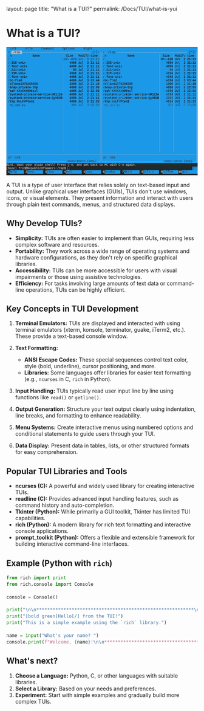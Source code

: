layout: page
title: "What is a TUI?"
permalink: /Docs/TUI/what-is-yui

# What is a TUI?

![mc tool TUI](mc-tui.JPG)

A TUI is a type of user interface that relies solely on text-based input and output. Unlike
graphical user interfaces (GUIs), TUIs don't use windows, icons, or visual elements. They
present information and interact with users through plain text commands, menus, and structured
data displays.

## Why Develop TUIs?

* **Simplicity:** TUIs are often easier to implement than GUIs, requiring less complex software
and resources.
* **Portability:** They work across a wide range of operating systems and hardware
configurations, as they don't rely on specific graphical libraries.
* **Accessibility:** TUIs can be more accessible for users with visual impairments or those
using assistive technologies.
* **Efficiency:** For tasks involving large amounts of text data or command-line operations,
TUIs can be highly efficient.

## Key Concepts in TUI Development

1. **Terminal Emulators:**  TUIs are displayed and interacted with using terminal emulators
(xterm, konsole, terminator, guake, iTerm2, etc.). These provide a text-based console window.

1. **Text Formatting:**
   * **ANSI Escape Codes:** These special sequences control text color, style (bold, underline),
cursor positioning, and more.
   * **Libraries:** Some languages offer libraries for easier text formatting (e.g., `ncurses`
in C, `rich` in Python).

1. **Input Handling:** TUIs typically read user input line by line using functions like `read()`
or `getline()`.

1. **Output Generation:**  Structure your text output clearly using indentation, line breaks,
and formatting to enhance readability.

1. **Menu Systems:**  Create interactive menus using numbered options and conditional statements
to guide users through your TUI.

1. **Data Display:**  Present data in tables, lists, or other structured formats for easy
comprehension.

## Popular TUI Libraries and Tools

* **ncurses (C):** A powerful and widely used library for creating interactive TUIs.
* **readline (C):** Provides advanced input handling features, such as command history and
auto-completion.
* **Tkinter (Python):**  While primarily a GUI toolkit, Tkinter has limited TUI capabilities.
* **rich (Python):** A modern library for rich text formatting and interactive console
applications.
* **prompt_toolkit (Python):**  Offers a flexible and extensible framework for building
interactive command-line interfaces.

## Example (Python with `rich`)

```python
from rich import print
from rich.console import Console

console = Console()

print("\n\n**********************************************************\n")
print("[bold green]Hello[/] from the TUI!")
print("This is a simple example using the `rich` library.")

name = input("What's your name? ")
console.print(f"Welcome, {name}!\n\n************************************************************\n")
```

## What's next?

1. **Choose a Language:** Python, C, or other languages with suitable libraries.
2. **Select a Library:** Based on your needs and preferences.
3. **Experiment:** Start with simple examples and gradually build more complex TUIs.
